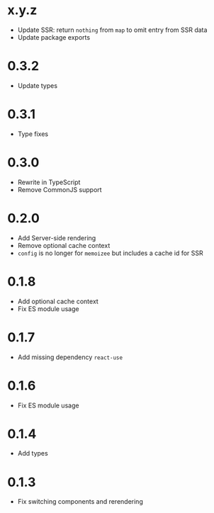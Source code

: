 # x.y.z

- Update SSR: return `nothing` from `map` to omit entry from SSR data
- Update package exports

# 0.3.2

- Update types

# 0.3.1

- Type fixes

# 0.3.0

- Rewrite in TypeScript
- Remove CommonJS support

# 0.2.0

- Add Server-side rendering
- Remove optional cache context
- `config` is no longer for `memoizee` but includes a cache id for SSR

# 0.1.8

- Add optional cache context
- Fix ES module usage

# 0.1.7

- Add missing dependency `react-use`

# 0.1.6

- Fix ES module usage

# 0.1.4

- Add types

# 0.1.3

- Fix switching components and rerendering
